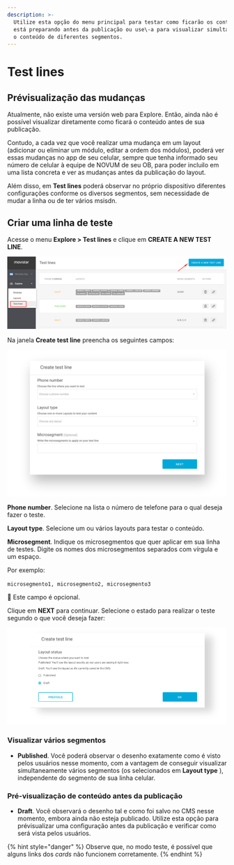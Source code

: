 ```yaml
---
description: >-
  Utilize esta opção do menu principal para testar como ficarão os conteúdos que
  está preparando antes da publicação ou use\-a para visualizar simultaneamente
  o conteúdo de diferentes segmentos.
---
```


# Test lines

## Prévisualização das mudanças

Atualmente, não existe uma versión web para Explore. Então, ainda não é possível visualizar diretamente como ficará o conteúdo antes de sua publicação.

Contudo, a cada vez que você realizar uma mudança em um layout \(adicionar ou eliminar um módulo, editar a ordem dos módulos\), poderá ver essas mudanças no app de seu celular, sempre que tenha informado seu número de celular à equipe de NOVUM de seu OB, para poder incluilo em uma lista concreta e ver as mudanças antes da publicação do layout.

Além disso, em **Test lines** poderá observar no próprio dispositivo diferentes configurações conforme os diversos segmentos, sem necessidade de mudar a linha ou de ter vários msisdn.

## Criar uma linha de teste

Acesse o menu **Explore &gt; Test lines** e clique em **CREATE A NEW TEST LINE**.

![](.gitbook/assets/image-52.png)

Na janela **Create test line** preencha os seguintes campos:

![](.gitbook/assets/image-14.png)

**Phone number**. Selecione na lista o número de telefone para o qual deseja fazer o teste.

**Layout type**. Selecione um ou vários layouts para testar o conteúdo.

**Microsegment**. Indique os microsegmentos que quer aplicar em sua linha de testes. Digite os nomes dos microsegmentos separados com vírgula e um espaço.

Por exemplo:

`microsegmento1, microsegmento2, microsegmento3`

🔅 Este campo é opcional.

Clique em **NEXT** para continuar. Selecione o estado para realizar o teste segundo o que você deseja fazer:

![](.gitbook/assets/image-30.png)

### Visualizar vários segmentos

* **Published**. Você poderá observar o desenho exatamente como é visto pelos usuários nesse momento, com a vantagem de conseguir visualizar simultaneamente vários segmentos \(os selecionados em **Layout type** \), independente do segmento de sua linha celular.

### Pré-visualização de conteúdo antes da publicação

* **Draft**. Você observará o desenho tal e como foi salvo no CMS nesse momento, embora ainda não esteja publicado. Utilize esta opção para prévisualizar uma configuração antes da publicação e verificar como será vista pelos usuários.

{% hint style="danger" %}
Observe que, no modo teste, é possível que alguns links dos _cards_ não funcionem corretamente.
{% endhint %}

